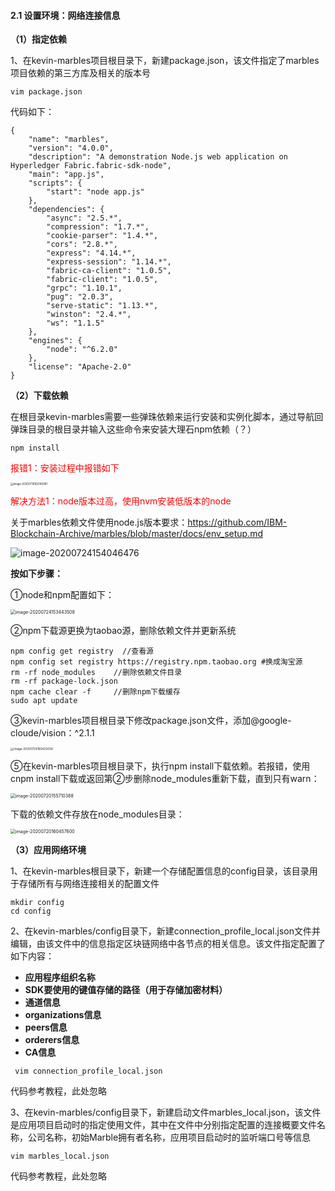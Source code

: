 #### 2.1 设置环境：网络连接信息

**（1）指定依赖**

1、在kevin-marbles项目根目录下，新建package.json，该文件指定了marbles项目依赖的第三方库及相关的版本号

```
vim package.json
```

代码如下：

```
{
    "name": "marbles",
    "version": "4.0.0",
    "description": "A demonstration Node.js web application on Hyperledger Fabric.fabric-sdk-node",
    "main": "app.js",
    "scripts": {
        "start": "node app.js"
    },
    "dependencies": {
        "async": "2.5.*",
        "compression": "1.7.*",
        "cookie-parser": "1.4.*",
        "cors": "2.8.*",
        "express": "4.14.*",
        "express-session": "1.14.*",
        "fabric-ca-client": "1.0.5",
        "fabric-client": "1.0.5",
        "grpc": "1.10.1",
        "pug": "2.0.3",
        "serve-static": "1.13.*",
        "winston": "2.4.*",
        "ws": "1.1.5"
    },
    "engines": {
        "node": "^6.2.0"
    },
    "license": "Apache-2.0"
}
```

**（2）下载依赖**

在根目录kevin-marbles需要一些弹珠依赖来运行安装和实例化脚本，通过导航回弹珠目录的根目录并输入这些命令来安装大理石npm依赖（？）

```
npm install
```

<font color=red>报错1：安装过程中报错如下</font>

<img src="https://i.loli.net/2020/07/16/eo6SHFnNhGJqdk3.png" alt="image-20200716162140981" style="zoom:30%;" />

<font color=red>解决方法1：node版本过高，使用nvm安装低版本的node</font>

关于marbles依赖文件使用node.js版本要求：https://github.com/IBM-Blockchain-Archive/marbles/blob/master/docs/env_setup.md

![image-20200724154046476](https://i.loli.net/2020/07/24/bUwR68Fq7fAaTVH.png)

**按如下步骤：**

①node和npm配置如下：

<img src="https://i.loli.net/2020/07/24/gsuLAzF92UfRpiX.png" alt="image-20200724153443508" style="zoom:50%;" />

②npm下载源更换为taobao源，删除依赖文件并更新系统

```
npm config get registry  //查看源
npm config set registry https://registry.npm.taobao.org #换成淘宝源
rm -rf node_modules    //删除依赖文件目录
rm -rf package-lock.json    
npm cache clear -f     //删除npm下载缓存
sudo apt update
```

③kevin-marbles项目根目录下修改package.json文件，添加@google-cloude/vision：^2.1.1

<img src="https://i.loli.net/2020/07/24/B3lWarti5EcMV2s.png" alt="image-20200724160425038" style="zoom:33%;" />

⑤在kevin-marbles项目根目录下，执行npm install下载依赖。若报错，使用cnpm install下载或返回第②步删除node_modules重新下载，直到只有warn：

<img src="https://i.loli.net/2020/07/20/AMFTLUs18NvurXB.png" alt="image-20200720155710388" style="zoom:50%;" />

下载的依赖文件存放在node_modules目录：

<img src="https://i.loli.net/2020/07/20/jXYIwi5uEOoDhSV.png" alt="image-20200720160457600" style="zoom:50%;" />



**（3）应用网络环境**

1、在kevin-marbles根目录下，新建一个存储配置信息的config目录，该目录用于存储所有与网络连接相关的配置文件

```
mkdir config
cd config
```

2、在kevin-marbles/config目录下，新建connection_profile_local.json文件并编辑，由该文件中的信息指定区块链网络中各节点的相关信息。该文件指定配置了如下内容：

- **应用程序组织名称**
- **SDK要使用的键值存储的路径（用于存储加密材料）**
- **通道信息**
- **organizations信息**
- **peers信息**
- **orderers信息**
- **CA信息**

```
 vim connection_profile_local.json
```

代码参考教程，此处忽略

3、在kevin-marbles/config目录下，新建启动文件marbles_local.json，该文件是应用项目启动时的指定使用文件，其中在文件中分别指定配置的连接概要文件名称，公司名称，初始Marble拥有者名称，应用项目启动时的监听端口号等信息

```
vim marbles_local.json
```

代码参考教程，此处忽略













